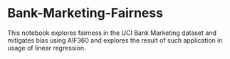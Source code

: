 # Bank-Marketing-Fairness
This notebook explores fairness in the UCI Bank Marketing dataset and mitigates bias using AIF360 and explores the result of such application in usage of linear regression.
